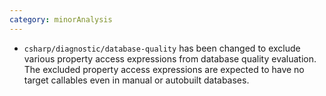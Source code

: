 ```yaml
---
category: minorAnalysis
---
```

* `csharp/diagnostic/database-quality` has been changed to exclude various property access expressions from database quality evaluation. The excluded property access expressions are expected to have no target callables even in manual or autobuilt databases.
